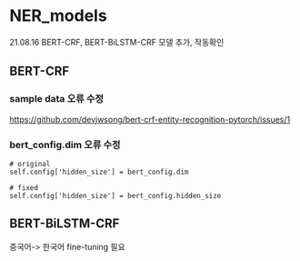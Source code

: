 # NER_models

21.08.16 BERT-CRF, BERT-BiLSTM-CRF 모델 추가, 작동확인

## BERT-CRF

### sample data 오류 수정
https://github.com/devjwsong/bert-crf-entity-recognition-pytorch/issues/1

### bert_config.dim 오류 수정
```
# original
self.config['hidden_size'] = bert_config.dim

# fixed
self.config['hidden_size'] = bert_config.hidden_size
```
## BERT-BiLSTM-CRF
중국어-> 한국어 fine-tuning 필요


